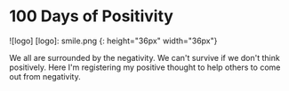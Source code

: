 # 100 Days of Positivity

![logo]
[logo]: smile.png
{: height="36px" width="36px"}

We all are surrounded by the negativity. We can't survive if we don't think positively. Here I'm registering my positive thought to help others to come out from negativity.
